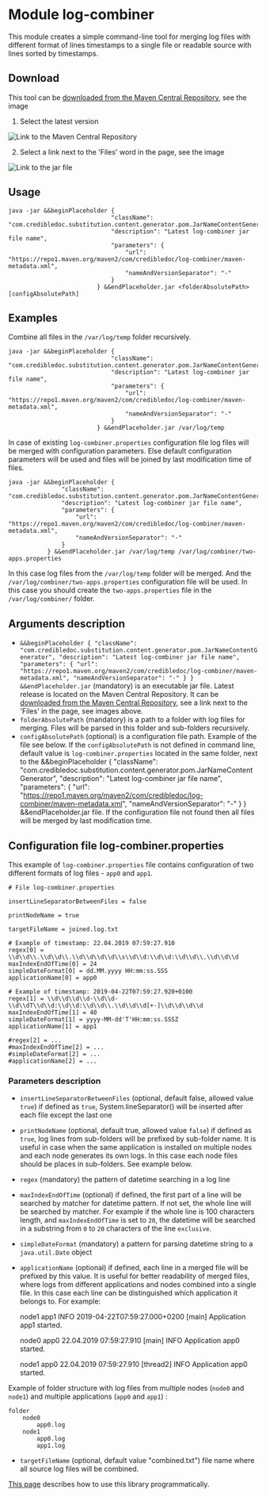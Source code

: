 # Module log-combiner
This module creates a simple command-line tool for merging log files
with different format of lines timestamps to a single file or readable source
with lines sorted by timestamps.

## Download
This tool can be [downloaded from the Maven Central Repository](https://mvnrepository.com/artifact/com.credibledoc/log-combiner),
see the image

1. Select the latest version

![Link to the Maven Central Repository](doc/img/mvnRepository.png)


2. Select a link next to the 'Files' word in the page, see the image

![Link to the jar file](doc/img/linkToJar.png)


## Usage
    java -jar &&beginPlaceholder {
                                 "className": "com.credibledoc.substitution.content.generator.pom.JarNameContentGenerator",
                                 "description": "Latest log-combiner jar file name",
                                 "parameters": {
                                     "url": "https://repo1.maven.org/maven2/com/credibledoc/log-combiner/maven-metadata.xml",
                                     "nameAndVersionSeparator": "-"
                                 }
                             } &&endPlaceholder.jar <folderAbsolutePath> [configAbsolutePath]

## Examples
Combine all files in the `/var/log/temp` folder recursively.

    java -jar &&beginPlaceholder {
                                 "className": "com.credibledoc.substitution.content.generator.pom.JarNameContentGenerator",
                                 "description": "Latest log-combiner jar file name",
                                 "parameters": {
                                     "url": "https://repo1.maven.org/maven2/com/credibledoc/log-combiner/maven-metadata.xml",
                                     "nameAndVersionSeparator": "-"
                                 }
                             } &&endPlaceholder.jar /var/log/temp
                             
In case of existing `log-combiner.properties` configuration file log files will be
merged with configuration parameters. Else default configuration parameters
will be used and files will be joined by last modification time of files.

    java -jar &&beginPlaceholder {
                   "className": "com.credibledoc.substitution.content.generator.pom.JarNameContentGenerator",
                   "description": "Latest log-combiner jar file name",
                   "parameters": {
                       "url": "https://repo1.maven.org/maven2/com/credibledoc/log-combiner/maven-metadata.xml",
                       "nameAndVersionSeparator": "-"
                   }
               } &&endPlaceholder.jar /var/log/temp /var/log/combiner/two-apps.properties
In this case log files from the `/var/log/temp` folder will be merged. And the
`/var/log/combiner/two-apps.properties` configuration file will be used. In this case you should create
the `two-apps.properties` file in the `/var/log/combiner/` folder.

## Arguments description
* `&&beginPlaceholder {
                      "className": "com.credibledoc.substitution.content.generator.pom.JarNameContentGenerator",
                      "description": "Latest log-combiner jar file name",
                      "parameters": {
                          "url": "https://repo1.maven.org/maven2/com/credibledoc/log-combiner/maven-metadata.xml",
                          "nameAndVersionSeparator": "-"
                      }
                  } &&endPlaceholder.jar` (mandatory) is an executable jar file. Latest release is located on the Maven Central Repository.
It can be [downloaded from the Maven Central Repository](https://mvnrepository.com/artifact/com.credibledoc/log-combiner),
see a link next to the 'Files' in the page, see images above.
* `folderAbsolutePath` (mandatory) is a path to a folder with log files for merging.
Files will be parsed in this folder and sub-folders recursively.
* `configAbsolutePath` (optional) is a configuration file path. Example of the file see below. If the `configAbsolutePath`
is not defined in command line, default value is `log-combiner.properties` located
in the same folder, next to the &&beginPlaceholder {
             "className": "com.credibledoc.substitution.content.generator.pom.JarNameContentGenerator",
             "description": "Latest log-combiner jar file name",
             "parameters": {
                 "url": "https://repo1.maven.org/maven2/com/credibledoc/log-combiner/maven-metadata.xml",
                 "nameAndVersionSeparator": "-"
             }
         } &&endPlaceholder.jar file.
If the configuration file not found then all files will be merged by last modification time.

## Configuration file log-combiner.properties

This example of `log-combiner.properties` file contains configuration of two
different formats of log files - `app0` and `app1`.

    # File log-combiner.properties
    
    insertLineSeparatorBetweenFiles = false
    
    printNodeName = true
    
    targetFileName = joined.log.txt
    
    # Example of timestamp: 22.04.2019 07:59:27.910
    regex[0] = \\d\\d\\.\\d\\d\\.\\d\\d\\d\\d\\s\\d\\d:\\d\\d:\\d\\d\\.\\d\\d\\d
    maxIndexEndOfTime[0] = 24
    simpleDateFormat[0] = dd.MM.yyyy HH:mm:ss.SSS
    applicationName[0] = app0
    
    # Example of timestamp: 2019-04-22T07:59:27.920+0100
    regex[1] = \\d\\d\\d\\d-\\d\\d-\\d\\dT\\d\\d:\\d\\d:\\d\\d\\.\\d\\d\\d[+-]\\d\\d\\d\\d
    maxIndexEndOfTime[1] = 40
    simpleDateFormat[1] = yyyy-MM-dd'T'HH:mm:ss.SSSZ
    applicationName[1] = app1
    
    #regex[2] = ...
    #maxIndexEndOfTime[2] = ...
    #simpleDateFormat[2] = ...
    #applicationName[2] = ...


### Parameters description
* `insertLineSeparatorBetweenFiles` (optional, default false, allowed value `true`) if defined as `true`,
System.lineSeparator() will be inserted after each file except the last one
* `printNodeName` (optional, default true, allowed value `false`) if defined as `true`, log lines from sub-folders will be prefixed
by sub-folder name. It is useful in case when the same application is installed on multiple nodes and each node generates
its own logs. In this case each node files should be places in sub-folders. See example below.
* `regex` (mandatory) the pattern of datetime searching in a log line
* `maxIndexEndOfTime` (optional) if defined, the first part of a line will be searched by matcher for datetime pattern.
If not set, the whole line will be searched by matcher. For example if the whole line is 100 characters length,
and `maxIndexEndOfTime` is set to `20`, the datetime will be searched
in a substring from `0` to `20` characters of the line `exclusive`.
* `simpleDateFormat` (mandatory) a pattern for parsing datetime string to a `java.util.Date` object
* `applicationName` (optional) if defined, each line in a merged file will be prefixed by this value.
It is useful for better readability of merged files, where logs from different applications and nodes
combined into a single file. In this case each line can be distinguished which application it belongs to.
For example:


     node1 app1 INFO 2019-04-22T07:59:27.000+0200 [main] Application app1 started.
     
     node0 app0 22.04.2019 07:59:27.910 [main] INFO Application app0 started.
     
     node1 app0 22.04.2019 07:59:27.910 [thread2] INFO Application app0 started.

Example of folder structure with log files from multiple nodes (`node0` and `node1`)
and multiple applications (`app0` and `app1`) :

    folder
        node0
            app0.log
        node1
            app0.log
            app1.log

* `targetFileName` (optional, default value "combined.txt") file name where all source log files will be combined.
        
[This page](doc/usage/programmatically.md) describes how to use this library programmatically.
